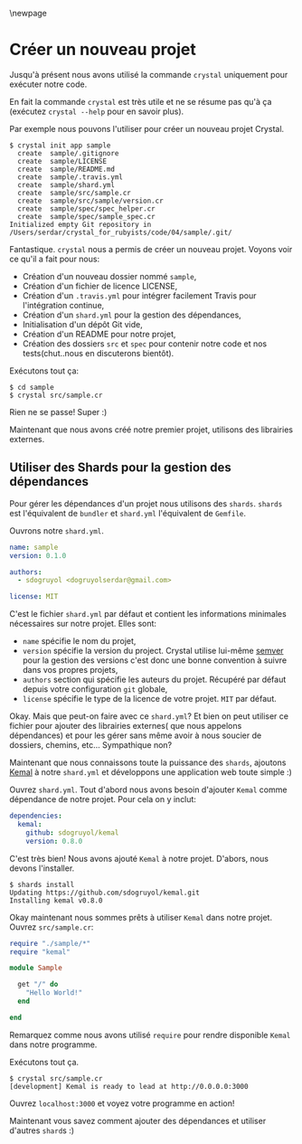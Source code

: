 \newpage

# Créer un nouveau projet

Jusqu'à présent nous avons utilisé la commande `crystal` uniquement pour exécuter notre code.

En fait la commande `crystal` est très utile et ne se résume pas qu'à ça (exécutez `crystal --help` pour en savoir plus).

Par exemple nous pouvons l'utiliser pour créer un nouveau projet Crystal.

    $ crystal init app sample
      create  sample/.gitignore
      create  sample/LICENSE
      create  sample/README.md
      create  sample/.travis.yml
      create  sample/shard.yml
      create  sample/src/sample.cr
      create  sample/src/sample/version.cr
      create  sample/spec/spec_helper.cr
      create  sample/spec/sample_spec.cr
    Initialized empty Git repository in
    /Users/serdar/crystal_for_rubyists/code/04/sample/.git/

Fantastique. `crystal` nous a permis de créer un nouveau projet.
Voyons voir ce qu'il a fait pour nous:

  - Création d'un nouveau dossier nommé `sample`,
  - Création d'un fichier de licence LICENSE,
  - Création d'un `.travis.yml` pour intégrer facilement Travis pour l'intégration continue,
  - Création d'un `shard.yml` pour la gestion des dépendances,
  - Initialisation d'un dépôt Git vide,
  - Création d'un README pour notre projet,
  - Création des dossiers `src` et `spec` pour contenir notre code et nos tests(chut..nous en discuterons bientôt).

Exécutons tout ça:

    $ cd sample
    $ crystal src/sample.cr

Rien ne se passe! Super :)

Maintenant que nous avons créé notre premier projet, utilisons des librairies externes.

## Utiliser des Shards pour la gestion des dépendances

Pour gérer les dépendances d'un projet nous utilisons des `shards`. `shards` est l'équivalent de `bundler`
et `shard.yml` l'équivalent de `Gemfile`.

Ouvrons notre `shard.yml`.

```yaml
name: sample
version: 0.1.0

authors:
  - sdogruyol <dogruyolserdar@gmail.com>

license: MIT
```

C'est le fichier `shard.yml` par défaut et contient les informations minimales nécessaires sur notre projet. Elles sont:

- `name` spécifie le nom du projet,
- `version` spécifie la version du project. Crystal utilise lui-même [semver](http://semver.org/)
  pour la gestion des versions c'est donc une bonne convention à suivre dans vos propres projets,
- `authors` section qui spécifie les auteurs du projet. Récupéré par défaut depuis votre configuration `git` globale,
- `license` spécifie le type de la licence de votre projet. `MIT` par défaut.

Okay. Mais que peut-on faire avec ce `shard.yml`?
Et bien on peut utiliser ce fichier pour ajouter des librairies externes( que nous appelons dépendances)
et pour les gérer sans même avoir à nous soucier de dossiers, chemins, etc... Sympathique non?

Maintenant que nous connaissons toute la puissance des `shards`, ajoutons [Kemal](https://github.com/sdogruyol/kemal)
à notre `shard.yml` et développons une application web toute simple :)

Ouvrez `shard.yml`. Tout d'abord nous avons besoin d'ajouter `Kemal` comme dépendance de notre projet.
Pour cela on y inclut:

```yaml
dependencies:
  kemal:
    github: sdogruyol/kemal
    version: 0.8.0
```

C'est très bien! Nous avons ajouté `Kemal` à notre projet. D'abors, nous devons l'installer.

    $ shards install
    Updating https://github.com/sdogruyol/kemal.git
    Installing kemal v0.8.0

Okay maintenant nous sommes prêts à utiliser `Kemal` dans notre projet. Ouvrez `src/sample.cr`:

```ruby
require "./sample/*"
require "kemal"

module Sample

  get "/" do
    "Hello World!"
  end

end
```

Remarquez comme nous avons utilisé `require` pour rendre disponible `Kemal` dans notre programme.

Exécutons tout ça.

    $ crystal src/sample.cr
    [development] Kemal is ready to lead at http://0.0.0.0:3000

Ouvrez `localhost:3000` et voyez votre programme en action!

Maintenant vous savez comment ajouter des dépendances et utiliser d'autres `shard`s :)
